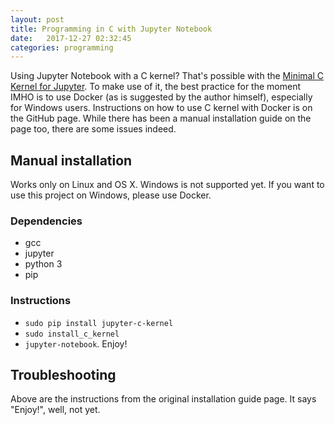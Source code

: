 ```yaml
---
layout: post
title: Programming in C with Jupyter Notebook
date:   2017-12-27 02:32:45
categories: programming
---
```


Using Jupyter Notebook with a C kernel? That's possible with the <a href="https://github.com/brendan-rius/jupyter-c-kernel">Minimal C Kernel for Jupyter</a>. To make use of it, the best practice for the moment IMHO is to use Docker (as is suggested by the author himself), especially for Windows users. Instructions on how to use C kernel with Docker is on the GitHub page. While there has been a manual installation guide on the page too, there are some issues indeed.

## Manual installation

Works only on Linux and OS X. Windows is not supported yet. If you want to use this project on Windows, please use Docker.

### Dependencies
  * gcc
  * jupyter
  * python 3
  * pip

### Instructions
 * `sudo pip install jupyter-c-kernel`
 * `sudo install_c_kernel`
 * `jupyter-notebook`. Enjoy!

## Troubleshooting

Above are the instructions from the original installation guide page. It says "Enjoy!", well, not yet.
